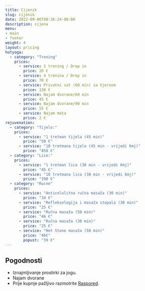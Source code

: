 ```yaml
---
title: Cijenik
slug: cijenik
date: 2022-09-06T00:36:24-08:00
description: cijena
menu:
- main
- footer
weight: 4
layout: pricing
hotyoga:
  - category: "Trening"
    prices:
      - service: 1 trening / Drop in
        price: 20 €
      - service: 4 trenina / Drop in
        price: 70 € 
      - service: Privatni sat (60 min) sa Vjernom
        price: 130 €
      - service: Najam dvorane/60 min
        price: 45 €
      - service: Najam dvorane/90 min
        price: 55 €
      - service: Najam mata
        price: 2 €
rejuvenation:
  - category: "Tijelo:"
    prices:
      - service: "1 tretman tijela (45 min)"
        price: "50 €"
      - service: "10 tretmana tijela (45 min - vrijedi 6mj)"
        price: "450 €"
  - category: "Lice:"
    prices:
      - service: "1 tretman lica (30 min - vrijedi 6mj)"
        price: "45 €"
      - service: "10 tretmana lica (30 min - vrijedi 6mj)"
        price: "390 €"
  - category: "Rucne"
    prices:
      - service: "Anticelulitna ručna masaža (30 min)"
        price: "34 €"
      - service: "Refleksologija i masaža stopala (30 min)"
        price: "25 €"
      - service: "Ručna masaža (50 min)"
        price: "46 €"
      - service: "Ručna masaža (30 min)"
        price: "25 €"
      - service: "Hot Stone masaža (50 min)"
        price: "46€"
        popust: "39 €"
---
```


## Pogodnosti

* Iznajmljivanje prostirki za jogu.
* Najam dvorane
* Prije kupnje pažljivo razmotrite [Raspored](/hot-yoga).
